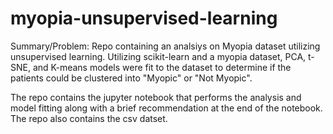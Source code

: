 # myopia-unsupervised-learning
Summary/Problem: Repo containing an analsiys on Myopia dataset utilizing unsupervised learning. Utilizing scikit-learn and a myopia dataset, PCA, t-SNE, and K-means models were fit to the dataset to determine if the patients could be clustered into "Myopic" or "Not Myopic".

The repo contains the jupyter notebook that performs the analysis and model fitting along with a brief recommendation at the end of the notebook. The repo also contains the csv datset.

